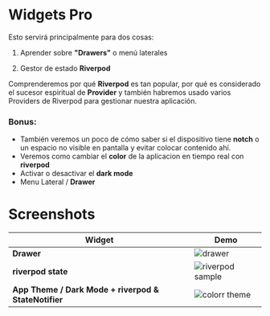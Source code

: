 
# Widgets Pro

Esto servirá principalmente para dos cosas:

1. Aprender sobre **"Drawers"** o menú laterales

2. Gestor de estado **Riverpod**


Comprenderemos por qué **Riverpod** es tan popular, por qué es considerado el sucesor espiritual de **Provider** y también habremos usado varios Providers de Riverpod para gestionar nuestra aplicación.


### Bonus:

- También veremos un poco de cómo saber si el dispositivo tiene **notch** o un espacio no visible en pantalla y evitar colocar contenido ahí.
- Veremos como cambiar el **color** de la aplicacion en tiempo real con **riverpod**
- Activar o desactivar el **dark mode**
- Menu Lateral / **Drawer**

# Screenshots 

| Widget            | Demo                                                              |
| ----------------- | ------------------------------------------------------------------ |
| **Drawer** | ![drawer](https://github.com/manuelsalinas-mx/Flutter-Projects/assets/110424672/0cfbed8c-0bde-4937-a74a-30f017a2f4a2) |
| **riverpod state** | ![riverpod sample](https://github.com/manuelsalinas-mx/Flutter-Projects/assets/110424672/3f6e89d3-cf4f-45d1-97aa-94db1186dae6) |
| **App Theme / Dark Mode + riverpod & StateNotifier** | ![colorr theme](https://github.com/manuelsalinas-mx/Flutter-Projects/assets/110424672/aae8cb23-4da9-4cdf-aca7-530620d9f1d0) |

